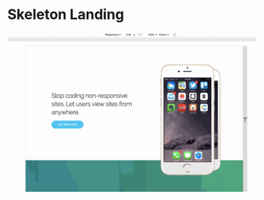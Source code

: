 # Skeleton Landing

![demo png](https://github.com/anamariasosam/bootcamp_globant/blob/master/images/skeleton.gif?raw=true)
